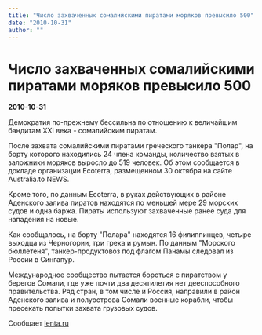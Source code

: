 ```yaml
---
title: "Число захваченных сомалийскими пиратами моряков превысило 500"
date: "2010-10-31"
author: ""
---
```


# Число захваченных сомалийскими пиратами моряков превысило 500

**2010-10-31** 

Демократия по-прежнему бессильна по отношению к величайшим бандитам ХХІ века - сомалийским пиратам.

После захвата сомалийскими пиратами греческого танкера "Полар", на борту которого находились 24 члена команды, количество взятых в заложники моряков выросло до 519 человек. Об этом сообщается в докладе организации Ecoterra, размещенном 30 октября на сайте Australia.to NEWS.

Кроме того, по данным Ecoterra, в руках действующих в районе Аденского залива пиратов находятся по меньшей мере 29 морских судов и одна баржа. Пираты используют захваченные ранее суда для нападения на новые.

Как сообщалось, на борту "Полара" находятся 16 филиппинцев, четыре выходца из Черногории, три грека и румын. По данным "Морского бюллетеня", танкер-продуктовоз под флагом Панамы следовал из России в Сингапур.

Международное сообщество пытается бороться с пиратством у берегов Сомали, где уже почти два десятилетия нет дееспособного правительства. Ряд стран, в том числе и Россия, направили в район Аденского залива и полуострова Сомали военные корабли, чтобы пресекать попытки захвата грузовых судов.

Сообщает [lenta.ru](http://www.lenta.ru/news/2010/10/31/captives/)